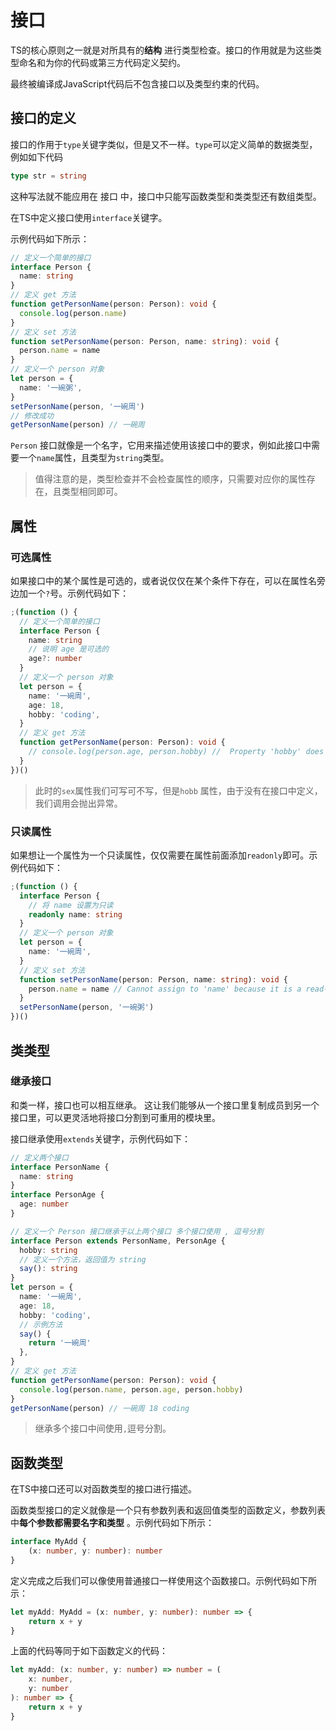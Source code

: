 # 接口

TS的核心原则之一就是对所具有的**结构** 进行类型检查。接口的作用就是为这些类型命名和为你的代码或第三方代码定义契约。

最终被编译成JavaScript代码后不包含接口以及类型约束的代码。

## 接口的定义

接口的作用于`type`关键字类似，但是又不一样。`type`可以定义简单的数据类型，例如如下代码

```TypeScript
type str = string
```


这种写法就不能应用在 接口 中，接口中只能写函数类型和类类型还有数组类型。

在TS中定义接口使用`interface`关键字。

示例代码如下所示：

```TypeScript
// 定义一个简单的接口
interface Person {
  name: string
}
// 定义 get 方法
function getPersonName(person: Person): void {
  console.log(person.name)
}
// 定义 set 方法
function setPersonName(person: Person, name: string): void {
  person.name = name
}
// 定义一个 person 对象
let person = {
  name: '一碗粥',
}
setPersonName(person, '一碗周')
// 修改成功
getPersonName(person) // 一碗周


```


`Person` 接口就像是一个名字，它用来描述使用该接口中的要求，例如此接口中需要一个`name`属性，且类型为`string`类型。

> 值得注意的是，类型检查并不会检查属性的顺序，只需要对应你的属性存在，且类型相同即可。


## 属性

### 可选属性

如果接口中的某个属性是可选的，或者说仅仅在某个条件下存在，可以在属性名旁边加一个`?`号。示例代码如下：

```TypeScript
;(function () {
  // 定义一个简单的接口
  interface Person {
    name: string
    // 说明 age 是可选的
    age?: number
  }
  // 定义一个 person 对象
  let person = {
    name: '一碗周',
    age: 18,
    hobby: 'coding',
  }
  // 定义 get 方法
  function getPersonName(person: Person): void {
    // console.log(person.age, person.hobby) //  Property 'hobby' does not exist on type 'Person'.
  }
})()


```


> 此时的`sex`属性我们可写可不写，但是`hobb` 属性，由于没有在接口中定义，我们调用会抛出异常。


### 只读属性

如果想让一个属性为一个只读属性，仅仅需要在属性前面添加`readonly`即可。示例代码如下：

```TypeScript
;(function () {
  interface Person {
    // 将 name 设置为只读
    readonly name: string
  }
  // 定义一个 person 对象
  let person = {
    name: '一碗周',
  }
  // 定义 set 方法
  function setPersonName(person: Person, name: string): void {
    person.name = name // Cannot assign to 'name' because it is a read-only property.
  }
  setPersonName(person, '一碗粥')
})()

```


## 类类型

### 继承接口

和类一样，接口也可以相互继承。 这让我们能够从一个接口里复制成员到另一个接口里，可以更灵活地将接口分割到可重用的模块里。

接口继承使用`extends`关键字，示例代码如下：

```TypeScript
// 定义两个接口
interface PersonName {
  name: string
}
interface PersonAge {
  age: number
}

// 定义一个 Person 接口继承于以上两个接口 多个接口使用 , 逗号分割
interface Person extends PersonName, PersonAge {
  hobby: string
  // 定义一个方法，返回值为 string
  say(): string
}
let person = {
  name: '一碗周',
  age: 18,
  hobby: 'coding',
  // 示例方法
  say() {
    return '一碗周'
  },
}
// 定义 get 方法
function getPersonName(person: Person): void {
  console.log(person.name, person.age, person.hobby)
}
getPersonName(person) // 一碗周 18 coding


```


> 继承多个接口中间使用`,`逗号分割。


## 函数类型

在TS中接口还可以对函数类型的接口进行描述。

函数类型接口的定义就像是一个只有参数列表和返回值类型的函数定义，参数列表中**每个参数都需要名字和类型** 。示例代码如下所示：

```TypeScript
interface MyAdd {
    (x: number, y: number): number
}
```


定义完成之后我们可以像使用普通接口一样使用这个函数接口。示例代码如下所示：

```TypeScript
let myAdd: MyAdd = (x: number, y: number): number => {
    return x + y
}
```


上面的代码等同于如下函数定义的代码：

```TypeScript
let myAdd: (x: number, y: number) => number = (
    x: number,
    y: number
): number => {
    return x + y
}
```


